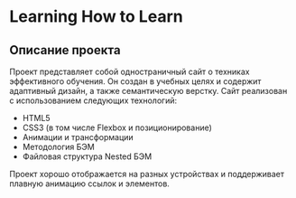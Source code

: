 # Learning How to Learn
## Описание проекта
Проект представляет собой одностраничный сайт о техниках эффективного обучения. Он создан в учебных целях и содержит адаптивный дизайн, а также семантическую верстку.
Сайт реализован с использованием следующих технологий:
* HTML5
* CSS3 (в том числе Flexbox и позиционирование)
* Анимации и трансформации
* Методология БЭМ
* Файловая структура Nested БЭМ

Проект хорошо отображается на разных устройствах и поддерживает плавную анимацию ссылок и элементов.